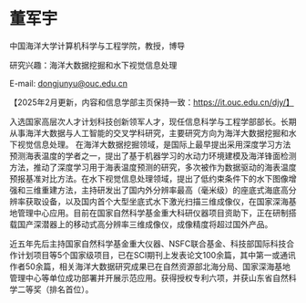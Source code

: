 
# 董军宇

中国海洋大学计算机科学与工程学院，教授，博导

研究兴趣：海洋大数据挖掘和水下视觉信息处理 

E-mail: <dongjunyu@ouc.edu.cn>

【2025年2月更新，内容和信息学部主页保持一致：https://it.ouc.edu.cn/djy/】

入选国家高层次人才计划科技创新领军人才，现任信息科学与工程学部部长。长期从事海洋大数据与人工智能的交叉学科研究，主要研究方向为海洋大数据挖掘和水下视觉信息处理。 在海洋大数据挖掘领域，是国际上最早提出采用深度学习方法预测海表温度的学者之一，提出了基于机器学习的水动力环境建模及海洋锋面检测方法，推动了深度学习用于海表温度预测的研究，多次被作为数据驱动的海表温度预报基准对比方法。在水下视觉信息处理领域，提出了低约束条件下的水下图像增强和三维重建方法，主持研发出了国内外分辨率最高（毫米级）的座底式海底高分辨率获取设备，以及国内首个大型坐底式水下激光扫描三维成像仪，在国家深海基地管理中心应用。目前在国家自然科学基金重大科研仪器项目资助下，正在研制搭载国产深潜器上的移动式高分辨率三维成像仪，成像精度将超过国外产品。 


近五年先后主持国家自然科学基金重大仪器、NSFC联合基金、科技部国际科技合作计划项目等5个国家级项目，已在SCI期刊上发表论文100余篇，其中第一或通讯作者50余篇，相关海洋大数据研究成果已在自然资源部北海分局、国家深海基地管理中心等单位成功部署并开展示范应用。获得授权专利六项，并获山东省自然科学二等奖（排名首位）。
